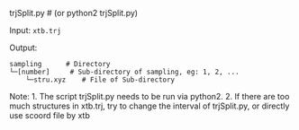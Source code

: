 trjSplit.py     # (or python2 trjSplit.py)

Input:
```xtb.trj```

Output:
```
sampling      # Directory
└─[number]     # Sub-directory of sampling, eg: 1, 2, ...
    └─stru.xyz    # File of Sub-directory
```

Note: 
    1. The script trjSplit.py needs to be run via python2.
    2. If there are too much structures in xtb.trj, try to change the interval of trjSplit.py, or directly use scoord file by xtb 